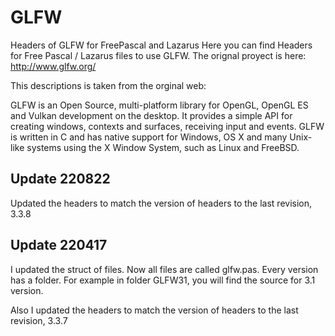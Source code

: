 # GLFW
Headers of  GLFW for FreePascal and Lazarus
Here you can find Headers for Free Pascal / Lazarus files to use GLFW.
The orignal proyect is here:
http://www.glfw.org/

This descriptions is taken from the orginal web:

GLFW is an Open Source, multi-platform library for OpenGL,
OpenGL ES and Vulkan development on the desktop.
It provides a simple API for creating windows, contexts and surfaces, receiving input and events.
GLFW is written in C and has native support for Windows, OS X and many Unix-like systems using the X Window System, 
such as Linux and FreeBSD.

## Update 220822

Updated the headers to match the version of headers to the last revision, 3.3.8

## Update 220417
I updated the struct of files. Now all files are called glfw.pas. Every version has a folder. For example in folder GLFW31, you will
find the source for 3.1 version.

Also I updated the headers to match the version of headers to the last revision, 3.3.7
